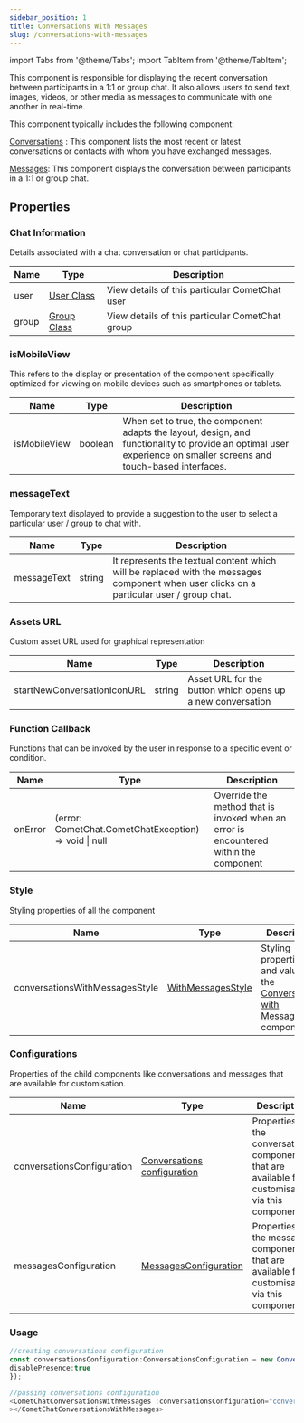 ```yaml
---
sidebar_position: 1
title: Conversations With Messages
slug: /conversations-with-messages
---
```


import Tabs from '@theme/Tabs';
import TabItem from '@theme/TabItem';

This component is responsible for displaying the recent conversation between participants in a 1:1 or group chat. It also allows users to send text, images, videos, or other media as messages to communicate with one another in real-time.

This component typically includes the following component:

[Conversations](./conversations) : This component lists the most recent or latest conversations or contacts with whom you have exchanged messages.

[Messages](./messages): This component displays the conversation between participants in a 1:1 or group chat.

## Properties

### Chat Information

Details associated with a chat conversation or chat participants.

| Name  | Type                                                                          | Description                                     |
| ----- | ----------------------------------------------------------------------------- | ----------------------------------------------- |
| user  | [User Class](/sdk/javascript/user-management#user-class) | View details of this particular CometChat user  |
| group | [Group Class](/sdk/javascript/create-group#group-class) | View details of this particular CometChat group |

### isMobileView

This refers to the display or presentation of the component specifically optimized for viewing on mobile devices such as smartphones or tablets.

| Name         | Type    | Description                                                                                                                                                       |
| ------------ | ------- | ----------------------------------------------------------------------------------------------------------------------------------------------------------------- |
| isMobileView | boolean | When set to true, the component adapts the layout, design, and functionality to provide an optimal user experience on smaller screens and touch-based interfaces. |

### messageText

Temporary text displayed to provide a suggestion to the user to select a particular user / group to chat with.

| Name        | Type   | Description                                                                                                                              |
| ----------- | ------ | ---------------------------------------------------------------------------------------------------------------------------------------- |
| messageText | string | It represents the textual content which will be replaced with the messages component when user clicks on a particular user / group chat. |

### Assets URL

Custom asset URL used for graphical representation

| Name                        | Type   | Description                                                |
| --------------------------- | ------ | ---------------------------------------------------------- |
| startNewConversationIconURL | string | Asset URL for the button which opens up a new conversation |

### Function Callback

Functions that can be invoked by the user in response to a specific event or condition.

| Name    | Type                                                         | Description                                                                           |
| ------- | ------------------------------------------------------------ | ------------------------------------------------------------------------------------- |
| onError | (error: CometChat.CometChatException) =&gt; void &#124; null | Override the method that is invoked when an error is encountered within the component |

### Style

Styling properties of all the component

| Name                           | Type                                               | Description                                                                                                 |
| ------------------------------ | -------------------------------------------------- | ----------------------------------------------------------------------------------------------------------- |
| conversationsWithMessagesStyle | [WithMessagesStyle](/web-shared/withmessagesstyle) | Styling properties and values of the [Conversations with Messages](./conversations-with-messages) component |

### Configurations

Properties of the child components like conversations and messages that are available for customisation.

| Name                       | Type                                                                   | Description                                                                                        |
| -------------------------- | ---------------------------------------------------------------------- | -------------------------------------------------------------------------------------------------- |
| conversationsConfiguration | [Conversations configuration](/web-shared/conversations-configuration) | Properties of the conversations component that are available for customisation via this component. |
| messagesConfiguration      | [MessagesConfiguration](/web-shared/messages-configuration)            | Properties of the messages component that are available for customisation via this component.      |

### Usage

<Tabs>
<TabItem value="ts" label="Vue">

```typescript
//creating conversations configuration
const conversationsConfiguration:ConversationsConfiguration = new ConversationsConfiguration({
disablePresence:true
});

//passing conversations configuration
<CometChatConversationsWithMessages :conversationsConfiguration="conversationsConfiguration"
></CometChatConversationsWithMessages>
```

</TabItem>
</Tabs>
